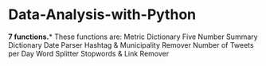 # Data-Analysis-with-Python
**7 functions.*** These functions are:  Metric Dictionary Five Number Summary Dictionary Date Parser Hashtag &amp; Municipality Remover Number of Tweets per Day Word Splitter Stopwords &amp; Link Remover

